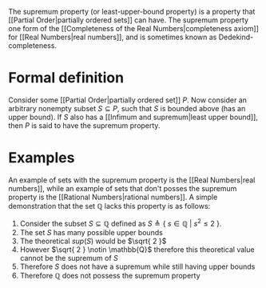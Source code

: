 The supremum property (or least-upper-bound property) is a property that [[Partial Order|partially ordered sets]] can have. The supremum property one form of the [[Completeness of the Real Numbers|completeness axiom]] for [[Real Numbers|real numbers]], and is sometimes known as Dedekind-completeness.

# Formal definition
Consider some [[Partial Order|partially ordered set]] $P$. Now consider an arbitrary nonempty subset $S \subseteq P$, such that $S$ is bounded above (has an upper bound). If $S$ also has a [[Infimum and supremum|least upper bound]], then $P$ is said to have the supremum property.

# Examples
An example of sets with the supremum property is the [[Real Numbers|real numbers]], while an example of sets that don't posses the supremum property is the [[Rational Numbers|rational numbers]].
A simple demonstration that the set $\mathbb{Q}$ lacks this property is as follows:
1. Consider the subset $S \subseteq \mathbb{Q}$ defined as $S \triangleq \{ \ s \in \mathbb{Q} \ | \ s^2 \leq 2 \ \}$.
2. The set $S$ has many possible upper bounds
3. The theoretical $sup(S)$ would be $\sqrt{ 2 }$
4. However $\sqrt{ 2 } \notin \mathbb{Q}$ therefore this theoretical value cannot be the supremum of $S$
5. Therefore $S$ does not have a supremum while still having upper bounds
6. Therefore $\mathbb{Q}$ does not possess the supremum property